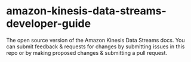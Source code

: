 # amazon-kinesis-data-streams-developer-guide
The open source version of the Amazon Kinesis Data Streams docs. You can submit feedback &amp; requests for changes by submitting issues in this repo or by making proposed changes &amp; submitting a pull request.
